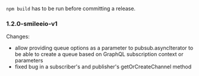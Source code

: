 `npm build` has to be run before committing a release.

### 1.2.0-smileeio-v1

Changes:
- allow providing queue options as a parameter to pubsub.asyncIterator to be able to create a queue based on GraphQL subscription context or parameters
- fixed bug in a subscriber's and publisher's getOrCreateChannel method
